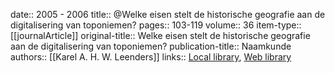 date:: 2005 - 2006
title:: @Welke eisen stelt de historische geografie aan de digitalisering van toponiemen?
pages:: 103-119
volume:: 36
item-type:: [[journalArticle]]
original-title:: Welke eisen stelt de historische geografie aan de digitalisering van toponiemen?
publication-title:: Naamkunde
authors:: [[Karel A. H. W. Leenders]]
links:: [Local library](zotero://select/groups/2386895/items/HSQ34PEY), [Web library](https://www.zotero.org/groups/2386895/items/HSQ34PEY)
